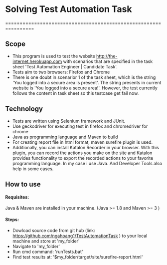 # Solving Test Automation Task
================================================================
## Scope
* This program is used to test the website http://the-internet.herokuapp.com with scenarios that are specified in the task sheet 'Test Automation Engineer | Candidate Task'.
* Tests aim to two browsers: Firefox and Chrome
* There is one doubt in scenarior 1 of the task sheet, which is the string 'You logged into a secure area is present'. The string presents in current website is 'You logged into a secure area!'. However, the test currently follows the content in task sheet so this testcase get fail now.

## Technology

* Tests are written using Selenium framework and JUnit.
* Use geckodriver for executing test in firefox and chromedriver for chrome
* Java as programming language and Maven to build
* For creating report file in html format, maven surefire plugin is used. 
* Additionally, you can install Katalon Recorder in your browser. With this plugin, you can record the actions you make on the site and Katalon provides functionality to export the recorded actions to your favorite programming language. In my case i use Java.
And Developer Tools also help in some cases. 

## How to use
#### Requisites: 
Java & Maven are installed in your machine. (Java >= 1.8 and Maven >= 3 )

#### Steps:
* Dowload source code from git hub (link: https://github.com/ngahoang1/TestAutomationTask ) to your local machine and store at 'my_folder'
* Navigate to 'my_folder'
* Run cmd command: 'runTests.bat'
* Find test results at: '$my_folder/target/site/surefire-report.html'






